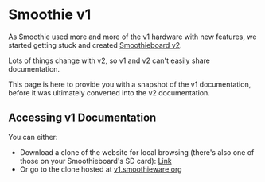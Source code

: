
# Smoothie v1

As Smoothie used more and more of the v1 hardware with new features, we started getting stuck and created [Smoothieboard v2](https://www.kickstarter.com/projects/arthurwolf/smoothieboard-v2).

Lots of things change with v2, so v1 and v2 can't easily share documentation.

This page is here to provide you with a snapshot of the v1 documentation, before it was ultimately converted into the v2 documentation.

## Accessing v1 Documentation

You can either:

- Download a clone of the website for local browsing (there's also one of those on your Smoothieboard's SD card): [Link](http://v1.smoothieware.org)
- Or go to the clone hosted at [v1.smoothieware.org](http://v1.smoothieware.org)
